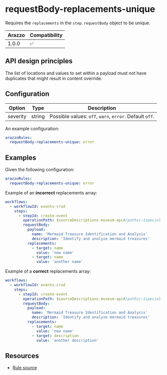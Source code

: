 # requestBody-replacements-unique

Requires the `replacements` in the `step.requestBody` object to be unique.

| Arazzo | Compatibility |
| ------ | ------------- |
| 1.0.0  | ✅            |

## API design principles

The list of locations and values to set within a payload must not have duplicates that might result in content override.

## Configuration

| Option   | Type   | Description                                             |
| -------- | ------ | ------------------------------------------------------- |
| severity | string | Possible values: `off`, `warn`, `error`. Default `off`. |

An example configuration:

```yaml
arazzoRules:
  requestBody-replacements-unique: error
```

## Examples

Given the following configuration:

```yaml
arazzoRules:
  requestBody-replacements-unique: error
```

Example of an **incorrect** replacements array:

```yaml Object example
workflows:
  - workflowId: events-crud
    steps:
      - stepId: create-event
        operationPath: $sourceDescriptions.museum-api#/paths/~1special-events/post
        requestBody:
          payload:
            name: 'Mermaid Treasure Identification and Analysis'
            description: 'Identify and analyze mermaid treasures'
          replacements:
            - target: name
              value: 'new name'
            - target: name
              value: 'another name'
```

Example of a **correct** replacements array:

```yaml Object example
workflows:
  - workflowId: events-crud
    steps:
      - stepId: create-event
        operationPath: $sourceDescriptions.museum-api#/paths/~1special-events/post
        requestBody:
          payload:
            name: 'Mermaid Treasure Identification and Analysis'
            description: 'Identify and analyze mermaid treasures'
          replacements:
            - target: name
              value: 'new name'
            - target: description
              value: 'another description'
```

## Resources

- [Rule source](https://github.com/Redocly/redocly-cli/blob/main/packages/core/src/rules/arazzo/requestBody-replacements-unique.ts)
